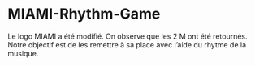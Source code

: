 # MIAMI-Rhythm-Game
Le logo MIAMI a été modifié. 
On observe que les 2 M ont été retournés. Notre objectif est de les remettre à sa place avec l’aide du rhytme de la musique.

